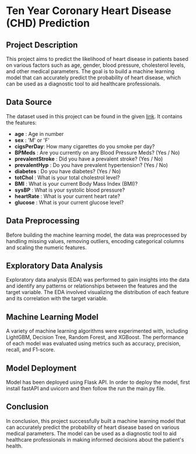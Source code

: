 # Ten Year Coronary Heart Disease (CHD) Prediction

## Project Description
This project aims to predict the likelihood of heart disease in patients based on various factors such as age, gender, blood pressure, cholesterol levels, and other medical parameters. The goal is to build a machine learning model that can accurately predict the probability of heart disease, which can be used as a diagnostic tool to aid healthcare professionals.

## Data Source
The dataset used in this project can be found in the given [link](https://drive.google.com/file/d/1cLHnV4i76jY4t5-dvZuXwntO5G3gYnJ0/view).
It contains the features:
* **age** : Age in number
* **sex** : 'M' or 'F'
* **cigsPerDay**: How many cigarettes do you smoke per day?
* **BPMeds** : Are you currently on any Blood Pressure Meds? (Yes / No)
* **prevalentStroke** : Did you have a prevalent stroke? (Yes / No)
* **prevalentHyp** : Do you have prevalent hypertension? (Yes / No)
* **diabetes** : Do you have diabetes? (Yes / No)
* **totChol** : What is your total cholestrol level?
* **BMI** : What is your current Body Mass Index (BMI)?
* **sysBP** : What is your systolic blood pressure?
* **heartRate** : What is your current heart rate?
* **glucose** : What is your current glucose level?

## Data Preprocessing
Before building the machine learning model, the data was preprocessed by handling missing values, removing outliers, encoding categorical columns and scaling the numeric features.

## Exploratory Data Analysis
Exploratory data analysis (EDA) was performed to gain insights into the data and identify any patterns or relationships between the features and the target variable. The EDA involved visualizing the distribution of each feature and its correlation with the target variable.

## Machine Learning Model
A variety of machine learning algorithms were experimented with, including LightGBM, Decision Tree, Random Forest, and XGBoost. The performance of each model was evaluated using metrics such as accuracy, precision, recall, and F1-score.

## Model Deployment
Model has been deployed using Flask API. In order to deploy the model, first install fastAPI and uvicorn and then follow the run the main.py file.

## Conclusion
In conclusion, this project successfully built a machine learning model that can accurately predict the probability of heart disease based on various medical parameters. The model can be used as a diagnostic tool to aid healthcare professionals in making informed decisions about the patient's health.
